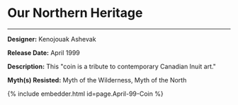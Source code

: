 # Our Northern Heritage

*     *     *     *  

**Designer:** Kenojouak Ashevak

**Release Date:** April 1999

**Description:** This "coin is a tribute to contemporary Canadian Inuit art."

**Myth(s) Resisted:** Myth of the Wilderness, Myth of the North

<div id="viewerContainer">
		<script  type="text/javascript">
			createRtiViewer("viewerContainer", "webrti", 900, 600); 
		</script>
	</div>
	
{% include embedder.html id=page.April-99-Coin %}
  
